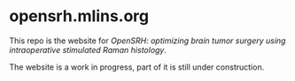 # opensrh.mlins.org

This repo is the website for _OpenSRH: optimizing brain tumor surgery using intraoperative stimulated Raman histology_.

The website is a work in progress, part of it is still under construction.
